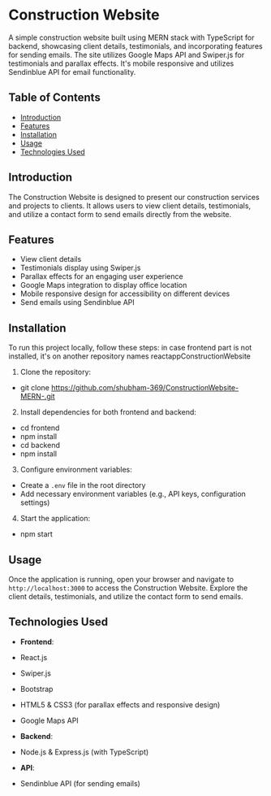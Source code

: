 # Construction Website

A simple construction website built using MERN stack with TypeScript for backend, showcasing client details, testimonials, and incorporating features for sending emails. The site utilizes Google Maps API and Swiper.js for testimonials and parallax effects. It's mobile responsive and utilizes Sendinblue API for email functionality.

## Table of Contents

- [Introduction](#introduction)
- [Features](#features)
- [Installation](#installation)
- [Usage](#usage)
- [Technologies Used](#technologies-used)

## Introduction

The Construction Website is designed to present our construction services and projects to clients. It allows users to view client details, testimonials, and utilize a contact form to send emails directly from the website.

## Features

- View client details
- Testimonials display using Swiper.js
- Parallax effects for an engaging user experience
- Google Maps integration to display office location
- Mobile responsive design for accessibility on different devices
- Send emails using Sendinblue API

## Installation

To run this project locally, follow these steps:
in case frontend part is not installed, it's on another repository names reactappConstructionWebsite

1. Clone the repository:
- git clone https://github.com/shubham-369/ConstructionWebsite-MERN-.git
      
2. Install dependencies for both frontend and backend:
- cd frontend
- npm install
- cd backend
- npm install
   
3. Configure environment variables:
- Create a `.env` file in the root directory
- Add necessary environment variables (e.g., API keys, configuration settings)

4. Start the application:
- npm start

## Usage

Once the application is running, open your browser and navigate to `http://localhost:3000` to access the Construction Website. Explore the client details, testimonials, and utilize the contact form to send emails.

## Technologies Used

- **Frontend**:
- React.js
- Swiper.js
- Bootstrap
- HTML5 & CSS3 (for parallax effects and responsive design)
- Google Maps API

- **Backend**:
- Node.js & Express.js (with TypeScript)

- **API**:
- Sendinblue API (for sending emails)


